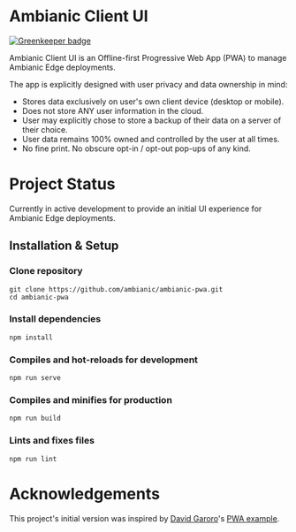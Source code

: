 
# Ambianic Client UI

[![Greenkeeper badge](https://badges.greenkeeper.io/ambianic/ambianic-pwa.svg)](https://greenkeeper.io/)

Ambianic Client UI is an Offline-first Progressive Web App (PWA) to manage Ambianic Edge deployments.

The app is explicitly designed with user privacy and data ownership in mind:

* Stores data exclusively on user's own client device (desktop or mobile).
* Does not store ANY user information in the cloud.
* User may explicitly chose to store a backup of their data on a server of their choice.
* User data remains 100% owned and controlled by the user at all times.
* No fine print. No obscure opt-in / opt-out pop-ups of any kind.

# Project Status

Currently in active development to provide an initial UI experience for Ambianic Edge deployments.

## Installation & Setup
### Clone repository
```
git clone https://github.com/ambianic/ambianic-pwa.git
cd ambianic-pwa
```

### Install dependencies
```
npm install
```

### Compiles and hot-reloads for development
```
npm run serve
```

### Compiles and minifies for production
```
npm run build
```

### Lints and fixes files
```
npm run lint
```

# Acknowledgements

This project's initial version was inspired by
[David Garoro](https://github.com/davidgaroro)'s [PWA example](https://github.com/davidgaroro/vuetify-todo-pwa).
